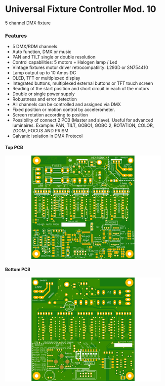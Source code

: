 # Universal Fixture Controller Mod. 10
5 channel DMX fixture
### Features
- 5 DMX/RDM channels
- Auto function, DMX or music
- PAN and TILT single or double resolution
- Control capabilities: 5 motors + Halogen lamp / Led
- Vintage fixtures motor driver retrocompatility: L293D or SN754410
- Lamp output up to 10 Amps DC
- OLED, TFT or multiplexed display
- Integrated buttons, multiplexed external buttons or TFT touch screen
- Reading of the start position and short circuit in each of the motors
- Double or single power supply
- Robustness and error detection
- All channels can be controlled and assigned via DMX
- Fixed position or motion control by accelerometer.
- Screen rotation according to position
- Possibility of connect 2 PCB (Master and slave). Useful for advanced luminaires. Example: PAN, TILT, GOBO1, GOBO 2, ROTATION, COLOR, ZOOM, FOCUS AND PRISM.
- Galvanic isolation in DMX Protocol
#### Top PCB
[![Bottom](https://github.com/balance2sound/UFC10/blob/main/top.png "Top")](http://github.com/balance2sound/UFC10/blob/main/Top.png "Top")
#### Bottom PCB
[![Bottom](https://github.com/balance2sound/UFC10/blob/main/bottom.png "Bottom")](http://github.com/balance2sound/UFC10/blob/main/bottom.png "Bottom")
